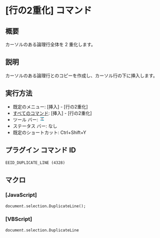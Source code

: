 # \[行の2重化\] コマンド

## 概要

カーソルのある論理行全体を 2 重化します。

## 説明

カーソルのある論理行とのコピーを作成し、カーソル行の下に挿入します。

## 実行方法

- 既定のメニュー: \[挿入\] \- \[行の2重化\]
- [すべてのコマンド](../../glossary/allcommands): \[挿入\] \- \[行の2重化\]
- ツール バー: ![](../../images/duplicateline.gif)
- ステータス バー: なし
- 既定のショートカット: Ctrl+Shift+Y

## プラグイン コマンド ID

```
EEID_DUPLICATE_LINE (4328)
```

## マクロ

### \[JavaScript\]

```
document.selection.DuplicateLine();
```

### \[VBScript\]

```
document.selection.DuplicateLine
```

